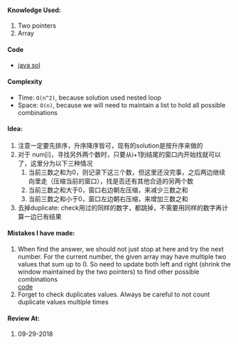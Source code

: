 #### Knowledge Used:
1. Two pointers
2. Array

#### Code
- [java sol](./Solution.java)

#### Complexity
- Time: `O(n^2)`, because solution used nested loop
- Space: `O(n)`, because we will need to maintain a list to hold all possible combinations

#### Idea:
1. 注意一定要先排序，升序降序皆可，现有的solution是按升序来做的
2. 对于 num[i]，寻找另外两个数时，只要从i+1到结尾的窗口内开始找就可以了，这里分为以下三种情况
    1. 当前三数之和为0，则记录下这三个数，但这里还没完事，之后两边继续向里走（压缩当前的窗口），找是否还有其他合适的另两个数
    2. 当前三数之和大于0，窗口右边朝左压缩，来减少三数之和
    3. 当前三数之和小于0，窗口左边朝右压缩，来增加三数之和
3. 去掉duplicate: check用过的同样的数字，都跳掉，不需要用同样的数字再计算一边已有结果

#### Mistakes I have made:
1. When find the answer, we should not just stop at here and try the next number. For the current number,
the given array may have multiple two values that sum up to 0. So need to update both left and right (shrink the window maintained by the two pointers) to find other possible combinations  
[code](./Solution.java#L74)
2. Forget to check duplicates values. Always be careful to not count duplicate values multiple times

#### Review At:
1. 09-29-2018
